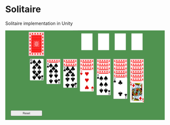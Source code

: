 # Solitaire

Solitaire implementation in Unity

![Snapshot](https://github.com/mjwh236/Solitaire/blob/master/Screenshot.png?raw=true)
